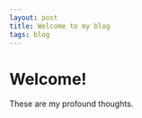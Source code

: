 ```yaml
---
layout: post
title: Welcome to my blog
tags: blog
---
```


# Welcome!

These are my profound thoughts. 